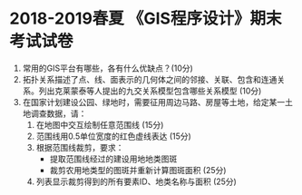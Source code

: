 # 2018-2019春夏 《GIS程序设计》期末考试试卷

1. 常用的GIS平台有哪些，各有什么优缺点？(10分)
2. 拓扑关系描述了点、线、面表示的几何体之间的邻接、关联、包含和连通关系。列出克莱蒙泰等人提出的九交关系模型包含哪些关系模型 (10分)
3. 在国家计划建设公园、绿地时，需要征用周边马路、房屋等土地，给定某一土地调查数据，请：
    1. 在地图中交互绘制任意范围线 (15分)
    2. 范围线用0.5单位宽度的红色虚线表达 (15分)
    3. 根据范围线裁剪，要求：
        - 提取范围线经过的建设用地地类图斑
        - 裁剪农用地类型的图斑并重新计算图斑面积 (25分)
    4. 列表显示裁剪得到的所有要素ID、地类名称与面积 (25分)